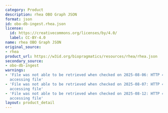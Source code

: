```yaml
---
category: Product
description: rhea OBO Graph JSON
format: json
id: obo-db-ingest.rhea.json
license:
  id: https://creativecommons.org/licenses/by/4.0/
  label: CC-BY-4.0
name: rhea OBO Graph JSON
original_source:
- rhea
product_url: https://w3id.org/biopragmatics/resources/rhea/rhea.json
secondary_source:
- obo-db-ingest
warnings:
- 'File was not able to be retrieved when checked on 2025-08-06: HTTP 404 error when
  accessing file'
- 'File was not able to be retrieved when checked on 2025-08-07: HTTP 404 error when
  accessing file'
- 'File was not able to be retrieved when checked on 2025-08-12: HTTP 404 error when
  accessing file'
layout: product_detail
---
```

